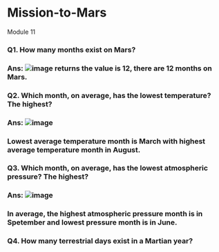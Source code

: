 # Mission-to-Mars
Module 11
### Q1. How many months exist on Mars?
### Ans: ![image]() returns the value is 12, there are 12 months on Mars. 

### Q2. Which month, on average, has the lowest temperature? The highest?
### Ans: ![image]()
### Lowest average temperature month is March with highest average temperature month in August.

### Q3. Which month, on average, has the lowest atmospheric pressure? The highest?
### Ans: ![image]()
### In average, the highest atmospheric pressure month is in Spetember and lowest pressure month is in June. 

### Q4. How many terrestrial days exist in a Martian year? 
